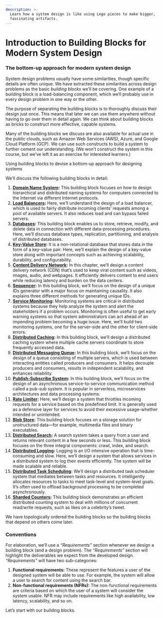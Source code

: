 ```yaml
---
description: >-
  Learn how a system design is like using Lego pieces to make bigger,
  fascinating artifacts.
---
```


# Introduction to Building Blocks for Modern System Design

### The bottom-up approach for modern system design <a href="#the-bottom-up-approach-for-modern-system-design" id="the-bottom-up-approach-for-modern-system-design"></a>

System design problems usually have some similarities, though specific details are often unique. We have extracted these similarities across design problems as the basic _building blocks_ we’ll be covering. One example of a building block is a load-balancing component, which we’ll probably use in every design problem in one way or the other.

The purpose of separating the building blocks is to thoroughly discuss their design just once. This means that later we can use them anywhere without having to go over them in detail again. We can think about building blocks as bricks to construct more effective, capable systems.

Many of the building blocks we discuss are also available for actual use in the public clouds, such as Amazon Web Services (AWS), Azure, and Google Cloud Platform (GCP). We can use such constructs to build a system to further cement our understanding. (We won’t construct the system in this course, but we’ve left it as an exercise for interested learners.)

Using building blocks to devise a bottom-up approach for designing systems

We’ll discuss the following building blocks in detail:

1. [**Domain Name System**](../domain-name-system.md)**:** This building block focuses on how to design hierarchical and distributed naming systems for computers connected to the Internet via different Internet protocols.
2. [**Load Balancers**](../load-balancers.md)**:** Here, we’ll understand the design of a load balancer, which is used to fairly distribute incoming clients’ requests among a pool of available servers. It also reduces load and can bypass failed servers.
3. [**Databases**](../databases.md)**:** This building block enables us to store, retrieve, modify, and delete data in connection with different data-processing procedures. Here, we’ll discuss database types, replication, partitioning, and analysis of distributed databases.
4. [**Key-Value Store**](../key-value-store/)**:** It is a non-relational database that stores data in the form of a key-value pair. Here, we’ll explain the design of a key-value store along with important concepts such as achieving scalability, durability, and configurability.
5. [**Content Delivery Network**](../content-delivery-network-cdn/)**:** In this chapter, we’ll design a content delivery network (CDN) that’s used to keep viral content such as videos, images, audio, and webpages. It efficiently delivers content to end users while reducing latency and burden on the data centers.
6. [**Sequencer**](../sequencer/)**:** In this building block, we’ll focus on the design of a unique IDs generator with a major focus on maintaining causality. It also explains three different methods for generating unique IDs.
7. [**Service Monitoring**](../distributed-monitoring/)**:** Monitoring systems are critical in distributed systems because they help analyze the system and alert the stakeholders if a problem occurs. Monitoring is often useful to get early warning systems so that system administrators can act ahead of an impending problem becoming a huge issue. Here, we’ll build two monitoring systems, one for the server-side and the other for client-side errors.
8. [**Distributed Caching**](../distributed-cache/)**:** In this building block, we’ll design a distributed caching system where multiple cache servers coordinate to store frequently accessed data.
9. [**Distributed Messaging Queue**](../distributed-messaging-queue/)**:** In this building block, we’ll focus on the design of a queue consisting of multiple servers, which is used between interacting entities called producers and consumers. It helps decouple producers and consumers, results in independent scalability, and enhances reliability.
10. [**Publish-Subscribe System**](../pub-sub/system-design-the-pub-sub-abstraction.md)**:** In this building block, we’ll focus on the design of an asynchronous service-to-service communication method called a pub-sub system. It is popular in serverless, microservices architectures and data processing systems.
11. [**Rate Limiter**](../rate-limiter/)**:** Here, we’ll design a system that throttles incoming requests for a service based on the predefined limit. It is generally used as a defensive layer for services to avoid their excessive usage-whether intended or unintended.
12. [**Blob Store**](../blob-store/)**:** This building block focuses on a storage solution for unstructured data—for example, multimedia files and binary executables.
13. [**Distributed Search**](../distributed-search/)**:** A search system takes a query from a user and returns relevant content in a few seconds or less. This building block focuses on the three integral components: crawl, index, and search.
14. [**Distributed Logging**](../distributed-logging/)**:** Logging is an I/O intensive operation that is time-consuming and slow. Here, we’ll design a system that allows services in a distributed system to log their events efficiently. The system will be made scalable and reliable.
15. [**Distributed Task Scheduling**](../distributed-task-scheduler/)**:** We’ll design a distributed task scheduler system that mediates between tasks and resources. It intelligently allocates resources to tasks to meet task-level and system-level goals. It’s often used to offload background processing to be completed asynchronously.
16. [**Sharded Counters**](../sharded-counters/)**:** This building block demonstrates an efficient distributed counting system to deal with millions of concurrent read/write requests, such as likes on a celebrity’s tweet.

We have topologically ordered the building blocks so the building blocks that depend on others come later.

### Conventions <a href="#conventions" id="conventions"></a>

For elaboration, we’ll use a _“Requirements”_ section whenever we design a building block (and a design problem). The _“Requirements”_ section will highlight the deliverables we expect from the developed design. _“Requirements”_ will have two sub-categories:

1. **Functional requirements:** These represent the features a user of the designed system will be able to use. For example, the system will allow a user to search for content using the search bar.
2. **Non-functional requirements (NFRs):** The non-functional requirements are criteria based on which the user of a system will consider the system usable. NFR may include requirements like high availability, low latency, scalability, and so on.

Let’s start with our building blocks.
